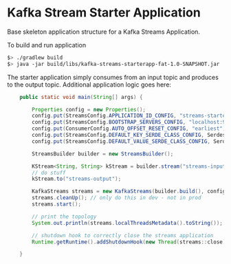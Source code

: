 # Kafka Stream Starter Application
Base skeleton application structure for a Kafka Streams Application.

To build and run application
```bash
$> ./gradlew build
$> java -jar build/libs/kafka-streams-starterapp-fat-1.0-SNAPSHOT.jar
```

The starter application simply consumes from an input topic and produces to the output topic.
Additional application logic goes here:
```java
	public static void main(String[] args) {

		Properties config = new Properties();
		config.put(StreamsConfig.APPLICATION_ID_CONFIG, "streams-starter-app");
		config.put(StreamsConfig.BOOTSTRAP_SERVERS_CONFIG, "localhost:9092");
		config.put(ConsumerConfig.AUTO_OFFSET_RESET_CONFIG, "earliest");
		config.put(StreamsConfig.DEFAULT_KEY_SERDE_CLASS_CONFIG, Serdes.String().getClass());
		config.put(StreamsConfig.DEFAULT_VALUE_SERDE_CLASS_CONFIG, Serdes.String().getClass());

		StreamsBuilder builder = new StreamsBuilder();

		KStream<String, String> kStream = builder.stream("streams-input");
		// do stuff
		kStream.to("streams-output");

		KafkaStreams streams = new KafkaStreams(builder.build(), config);
		streams.cleanUp(); // only do this in dev - not in prod
		streams.start();

		// print the topology
		System.out.println(streams.localThreadsMetadata().toString());

		// shutdown hook to correctly close the streams application
		Runtime.getRuntime().addShutdownHook(new Thread(streams::close));

	}
```
